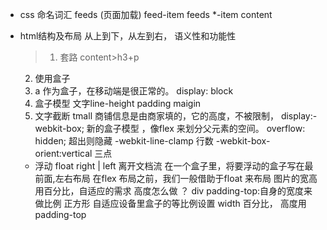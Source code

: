 - css 命名词汇
  feeds (页面加载) feed-item
  feeds *-item content
- html结构及布局
  从上到下，从左到右， 语义性和功能性
  > 1. 套路
     content>h3+p
    2. 使用盒子
    3. a 作为盒子，在移动端是很正常的。
       display: block 
    4. 盒子模型
    文字line-height padding maigin 
    5. 文字截断
    tmall 商铺信息是由商家填的，它的高度，不被限制，
    display:-webkit-box; 新的盒子模型 ，像flex 来划分父元素的空间。
    overflow: hidden; 超出则隐藏
    -webkit-line-clamp 行数
    -webkit-box-orient:vertical 三点

    - 浮动 float right | left
    离开文档流
    在一个盒子里，将要浮动的盒子写在最前面,左右布局
    在flex 布局之前，我们一般借助于float 来布局
    图片的宽高用百分比，自适应的需求
    高度怎么做 ？ div padding-top:自身的宽度来做比例 正方形
    自适应设备里盒子的等比例设置 width 百分比， 高度用padding-top